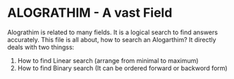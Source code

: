 ALOGRATHIM - A vast Field
==========
Alograthim is related to many fields. It is a logical search to find answers accurately. This file is all about, how to search an Alogarthim? It directly deals with two thingss:

1. How to find Linear search (arrange from minimal to maximum)
2. How to find Binary search (It can be ordered forward or backword form)
